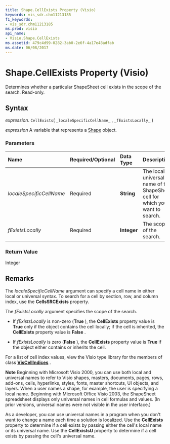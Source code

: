 ```yaml
---
title: Shape.CellExists Property (Visio)
keywords: vis_sdr.chm11213185
f1_keywords:
- vis_sdr.chm11213185
ms.prod: visio
api_name:
- Visio.Shape.CellExists
ms.assetid: 479c4d99-0282-3ab0-2e6f-4a17e48adfab
ms.date: 06/08/2017
---
```



# Shape.CellExists Property (Visio)

Determines whether a particular ShapeSheet cell exists in the scope of the search. Read-only.


## Syntax

 _expression_. `CellExists`( `_localeSpecificCellName_` , `_fExistsLocally_` )

 _expression_ A variable that represents a [Shape](./Visio.Shape.md) object.


### Parameters



|**Name**|**Required/Optional**|**Data Type**|**Description**|
|:-----|:-----|:-----|:-----|
| _localeSpecificCellName_|Required| **String**|The local or universal name of the ShapeSheet cell for which you want to search.|
| _fExistsLocally_|Required| **Integer**|The scope of the search.|

### Return Value

Integer


## Remarks

The  _localeSpecificCellName_ argument can specify a cell name in either local or universal syntax. To search for a cell by section, row, and column index, use the **CellsSRCExists** property.

The  _fExistsLocally_ argument specifies the scope of the search.




- If  _fExistsLocally_ is non-zero (**True** ), the **CellExists** property value is **True** only if the object contains the cell locally; if the cell is inherited, the **CellExists** property value is **False** .
    
- If  _fExistsLocally_ is zero (**False** ), the **CellExists** property value is **True** if the object either contains or inherits the cell.
    


For a list of cell index values, view the Visio type library for the members of class  **[VisCellIndices](Visio.viscellindices.md)** .




 **Note**  Beginning with Microsoft Visio 2000, you can use both local and universal names to refer to Visio shapes, masters, documents, pages, rows, add-ons, cells, hyperlinks, styles, fonts, master shortcuts, UI objects, and layers. When a user names a shape, for example, the user is specifying a local name. Beginning with Microsoft Office Visio 2003, the ShapeSheet spreadsheet displays only universal names in cell formulas and values. (In prior versions, universal names were not visible in the user interface.) 

As a developer, you can use universal names in a program when you don't want to change a name each time a solution is localized. Use the  **CellExists** property to determine if a cell exists by passing either the cell's local name or its universal name. Use the **CellExistsU** property to determine if a cell exists by passing the cell's universal name.


